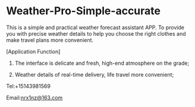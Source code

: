 # Weather-Pro-Simple-accurate

This is a simple and practical weather forecast assistant APP. To provide you with precise weather details to help you choose the right clothes and make travel plans more convenient.

[Application Function]

1. The interface is delicate and fresh, high-end atmosphere on the grade;

2. Weather details of real-time delivery, life travel more convenient;

Tel:+15143981569

Email:nrx1nz@163.com
